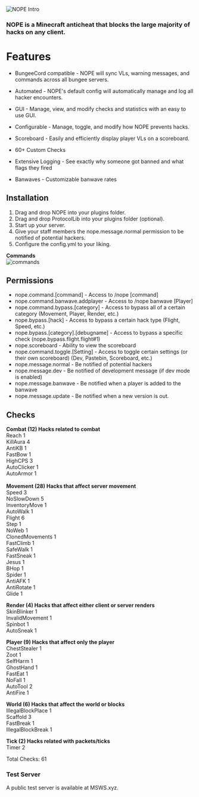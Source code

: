 ![NOPE Intro][logo]


[logo]: https://i.imgur.com/NZRVx3I.png

### NOPE is a Minecraft anticheat that blocks the large majority of hacks on any client.​


# Features

* BungeeCord compatible - NOPE will sync VLs, warning messages, and commands across all bungee servers.
* Automated - NOPE's default config will automatically manage and log all hacker encounters.
* GUI - Manage, view, and modify checks and statistics with an easy to use GUI.
* Configurable - Manage, toggle, and modify how NOPE prevents hacks.
* Scoreboard - Easily and efficiently display player VLs on a scoreboard.

* 60+ Custom Checks
* Extensive Logging - See exactly why someone got banned and what flags they fired

* Banwaves - Customizable banwave rates

## Installation
1. Drag and drop NOPE into your plugins folder.
2. Drag and drop ProtocolLib into your plugins folder (optional).
3. Start up your server.
4. Give your staff members the nope.message.normal permission to be notified of potential hackers.
5. Configure the config.yml to your liking.

**Commands**<br>
![commands](https://i.imgur.com/yVwLYXe.png)


## Permissions

* nope.command.[command] - Access to /nope [command]
* nope.command.banwave.addplayer - Access to /nope banwave [Player]
* nope.command.bypass.[category] - Access to bypass all of a certain category (Movement, Player, Render, etc.)
* nope.bypass.[hack] - Access to bypass a certain hack type (Flight, Speed, etc.)
* nope.bypass.[category].[debugname] - Access to bypass a specific check (nope.bypass.flight.flight#1)
* nope.scoreboard - Ability to view the scoreboard
* nope.command.toggle.[Setting] - Access to toggle certain settings (or their own scoreboard) (Dev, Pastebin, Scoreboard, etc.)
* nope.message.normal - Be notified of potential hackers
* nope.message.dev - Be notified of development message (if dev mode is enabled)
* nope.message.banwave - Be notified when a player is added to the banwave
* nope.message.update - Be notified when a new version is out.


## Checks
**Combat (12) Hacks related to combat**<br>
Reach 1<br>
KillAura 4<br>
AntiKB 1<br>
FastBow 1<br>
HighCPS 3<br>
AutoClicker 1<br>
AutoArmor 1<br>
<br>
**Movement (28) Hacks that affect server movement**<br>
Speed 3<br>
NoSlowDown 5<br>
InventoryMove 1<br>
AutoWalk 1<br>
Flight 6<br>
Step 1<br>
NoWeb 1<br>
ClonedMovements 1<br>
FastClimb 1<br>
SafeWalk 1<br>
FastSneak 1<br>
Jesus 1<br>
BHop 1<br>
Spider 1<br>
AntiAFK 1<br>
AntiRotate 1<br>
Glide 1<br>

**Render (4) Hacks that affect either client or server renders**<br>
SkinBlinker 1<br>
InvalidMovement 1<br>
Spinbot 1<br>
AutoSneak 1<br>

**Player (9) Hacks that affect only the player**<br>
ChestStealer 1<br>
Zoot 1<br>
SelfHarm 1<br>
GhostHand 1<br>
FastEat 1<br>
NoFall 1<br>
AutoTool 2<br>
AntiFire 1<br>

**World (6) Hacks that affect the world or blocks**<br>
IllegalBlockPlace 1<br>
Scaffold 3<br>
FastBreak 1<br>
IllegalBlockBreak 1<br>

**Tick (2) Hacks related with packets/ticks**<br>
Timer 2<br>

Total Checks: 61

### Test Server
A public test server is available at MSWS.xyz.
